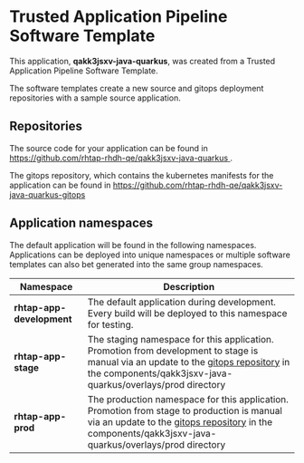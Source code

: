 # Trusted Application Pipeline Software Template

This application, **qakk3jsxv-java-quarkus**, was created from a Trusted Application Pipeline Software Template.

The software templates create a new source and gitops deployment repositories with a sample source application. 

## Repositories

The source code for your application can be found in [https://github.com/rhtap-rhdh-qe/qakk3jsxv-java-quarkus ](https://github.com/rhtap-rhdh-qe/qakk3jsxv-java-quarkus ).
 
The gitops repository, which contains the kubernetes manifests for the application can be found in 
[https://github.com/rhtap-rhdh-qe/qakk3jsxv-java-quarkus-gitops ](https://github.com/rhtap-rhdh-qe/qakk3jsxv-java-quarkus-gitops ) 

## Application namespaces 

The default application will be found in the following namespaces. Applications can be deployed into unique namespaces or multiple software templates can also bet generated into the same group namespaces.  

|  Namespace   |  Description   |  
| -------- | -------- |   
| **rhtap-app-development** | The default application during development. Every build will be deployed to this namespace for testing. | 
| **rhtap-app-stage** | The staging namespace for this application. Promotion from development to stage is manual via an update to the [gitops repository](https://github.com/rhtap-rhdh-qe/qakk3jsxv-java-quarkus-gitops ) in the components/qakk3jsxv-java-quarkus/overlays/prod directory |  
| **rhtap-app-prod** | The production namespace for this application. Promotion from stage to production is manual via an update to the [gitops repository](https://github.com/rhtap-rhdh-qe/qakk3jsxv-java-quarkus-gitops ) in the components/qakk3jsxv-java-quarkus/overlays/prod directory | 
